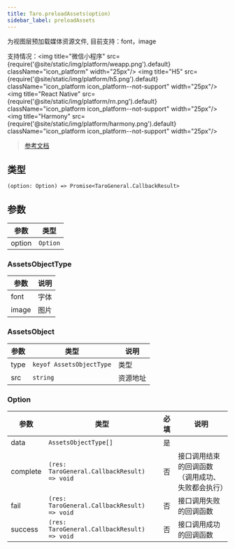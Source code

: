 ```yaml
---
title: Taro.preloadAssets(option)
sidebar_label: preloadAssets
---
```


为视图层预加载媒体资源文件, 目前支持：font，image

支持情况：<img title="微信小程序" src={require('@site/static/img/platform/weapp.png').default} className="icon_platform" width="25px"/> <img title="H5" src={require('@site/static/img/platform/h5.png').default} className="icon_platform icon_platform--not-support" width="25px"/> <img title="React Native" src={require('@site/static/img/platform/rn.png').default} className="icon_platform icon_platform--not-support" width="25px"/> <img title="Harmony" src={require('@site/static/img/platform/harmony.png').default} className="icon_platform icon_platform--not-support" width="25px"/>

> [参考文档](https://developers.weixin.qq.com/miniprogram/dev/api/base/performance/wx.preloadAssets.html)

## 类型

```tsx
(option: Option) => Promise<TaroGeneral.CallbackResult>
```

## 参数

| 参数 | 类型 |
| --- | --- |
| option | `Option` |

### AssetsObjectType

| 参数 | 说明 |
| --- | --- |
| font | 字体 |
| image | 图片 |

### AssetsObject

| 参数 | 类型 | 说明 |
| --- | --- | --- |
| type | `keyof AssetsObjectType` | 类型 |
| src | `string` | 资源地址 |

### Option

| 参数 | 类型 | 必填 | 说明 |
| --- | --- | :---: | --- |
| data | `AssetsObjectType[]` | 是 |  |
| complete | `(res: TaroGeneral.CallbackResult) => void` | 否 | 接口调用结束的回调函数（调用成功、失败都会执行） |
| fail | `(res: TaroGeneral.CallbackResult) => void` | 否 | 接口调用失败的回调函数 |
| success | `(res: TaroGeneral.CallbackResult) => void` | 否 | 接口调用成功的回调函数 |
